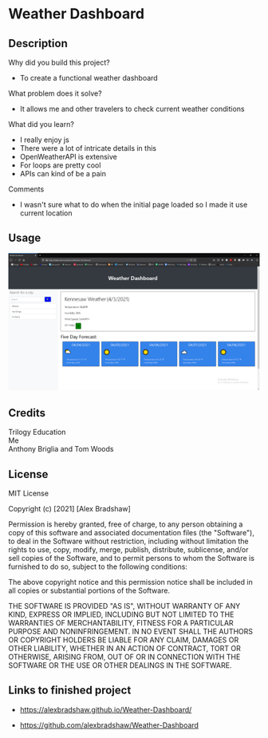 # Weather Dashboard

## Description
Why did you build this project?
- To create a functional weather dashboard

What problem does it solve?
- It allows me and other travelers to check current weather conditions

What did you learn?
- I really enjoy js
- There were a lot of intricate details in this
- OpenWeatherAPI is extensive
- For loops are pretty cool
- APIs can kind of be a pain

Comments
- I wasn't sure what to do when the initial page loaded so I made it use current location

## Usage
![screenshot of pages](assets/screenshot.jpg?raw=true)

## Credits
Trilogy Education
<br>
Me
<br>
Anthony Briglia and Tom Woods

## License
MIT License

Copyright (c) [2021] [Alex Bradshaw]

Permission is hereby granted, free of charge, to any person obtaining a copy
of this software and associated documentation files (the "Software"), to deal
in the Software without restriction, including without limitation the rights
to use, copy, modify, merge, publish, distribute, sublicense, and/or sell
copies of the Software, and to permit persons to whom the Software is
furnished to do so, subject to the following conditions:

The above copyright notice and this permission notice shall be included in all
copies or substantial portions of the Software.

THE SOFTWARE IS PROVIDED "AS IS", WITHOUT WARRANTY OF ANY KIND, EXPRESS OR
IMPLIED, INCLUDING BUT NOT LIMITED TO THE WARRANTIES OF MERCHANTABILITY,
FITNESS FOR A PARTICULAR PURPOSE AND NONINFRINGEMENT. IN NO EVENT SHALL THE
AUTHORS OR COPYRIGHT HOLDERS BE LIABLE FOR ANY CLAIM, DAMAGES OR OTHER
LIABILITY, WHETHER IN AN ACTION OF CONTRACT, TORT OR OTHERWISE, ARISING FROM,
OUT OF OR IN CONNECTION WITH THE SOFTWARE OR THE USE OR OTHER DEALINGS IN THE
SOFTWARE.

## Links to finished project

- https://alexbradshaw.github.io/Weather-Dashboard/

- https://github.com/alexbradshaw/Weather-Dashboard
